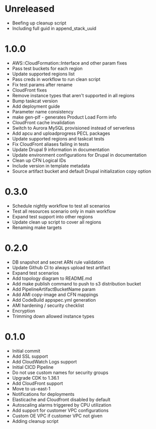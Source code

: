 # Unreleased

* Beefing up cleanup script
* Including full guid in append_stack_uuid

# 1.0.0

* AWS::CloudFormation::Interface and other param fixes
* Pass test buckets for each region
* Update supported regions list
* Pass creds in workflow to run clean script
* Fix test params after rename
* CloudFront fixes
* Remove instance types that aren't supported in all regions
* Bump taskcat version
* Add deployment guide
* Parameter name consistency
* make gen-plf - generates Product Load Form info
* CloudFront cache invalidation
* Switch to Aurora MySQL provisioned instead of serverless
* Add apcu and uploadprogress PECL packages
* Update supported regions and taskcat tests
* Fix CloudFront aliases failing in tests
* Update Drupal 9 information in documentation
* Update environment configurations for Drupal in documentation
* Clean up CFN Logical IDs
* Include version in template metadata
* Source artifact bucket and default Drupal initialization copy option

# 0.3.0

* Schedule nightly workflow to test all scenarios
* Test all resources scenario only in main workflow
* Expand test support into other regions
* Update clean up script to cover all regions
* Renaming make targets

# 0.2.0

* DB snapshot and secret ARN rule validation
* Update Github CI to always upload test artifact
* Expand test scenarios
* Add topology diagram to README.md
* Add make publish command to push to s3 distribution bucket
* Add PipelineArtifactBucketName param
* Add AMI copy-image and CFN mappings
* Add CodeBuild appspec.yml generation
* AMI hardening / security checklist
* Encryption
* Trimming down allowed instance types

# 0.1.0

* Initial commit
* Add SSL support
* Add CloudWatch Logs support
* Initial CICD Pipeline
* Do not use custom names for security groups
* Upgrade CDK to 1.36.1
* Add CloudFront support
* Move to us-east-1
* Notifications for deployments
* Elasticache and Cloudfront disabled by default
* Autoscaling alarms triggered by CPU utilization
* Add support for customer VPC configurations
* Custom OE VPC if customer VPC not given
* Adding cleanup script

